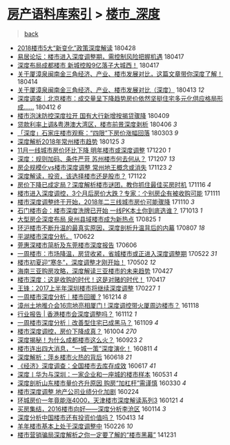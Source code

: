 [房产语料库索引](../../README.md)  > [楼市_深度](楼市_深度.md)
====
> [back](../README.md)

- [2018楼市5大“新变化”政策深度解读](http://jkwz.applinzi.com/ittc/7096980028694987782.html#2018%E6%A5%BC%E5%B8%825%E5%A4%A7%E2%80%9C%E6%96%B0%E5%8F%98%E5%8C%96%E2%80%9D%E6%94%BF%E7%AD%96%E6%B7%B1%E5%BA%A6%E8%A7%A3%E8%AF%BB) 180428  
- [易居论坛：楼市进入深度调整期，需控制风险把握机遇](http://jkwz.applinzi.com/ittc/7092954971823932423.html#%E6%98%93%E5%B1%85%E8%AE%BA%E5%9D%9B%EF%BC%9A%E6%A5%BC%E5%B8%82%E8%BF%9B%E5%85%A5%E6%B7%B1%E5%BA%A6%E8%B0%83%E6%95%B4%E6%9C%9F%EF%BC%8C%E9%9C%80%E6%8E%A7%E5%88%B6%E9%A3%8E%E9%99%A9%E6%8A%8A%E6%8F%A1%E6%9C%BA%E9%81%87) 180417  
- [深度布局成都楼市 新城控股9亿落子大城西！](http://jkwz.applinzi.com/ittc/7092912219765605383.html#%E6%B7%B1%E5%BA%A6%E5%B8%83%E5%B1%80%E6%88%90%E9%83%BD%E6%A5%BC%E5%B8%82+%E6%96%B0%E5%9F%8E%E6%8E%A7%E8%82%A19%E4%BA%BF%E8%90%BD%E5%AD%90%E5%A4%A7%E5%9F%8E%E8%A5%BF%EF%BC%81) 180417  
- [关于厦漳泉闽南金三角经济、产业、楼市发展对比，这篇文章带你深度了解！](http://jkwz.applinzi.com/ittc/7091849172905100295.html#%E5%85%B3%E4%BA%8E%E5%8E%A6%E6%BC%B3%E6%B3%89%E9%97%BD%E5%8D%97%E9%87%91%E4%B8%89%E8%A7%92%E7%BB%8F%E6%B5%8E%E3%80%81%E4%BA%A7%E4%B8%9A%E3%80%81%E6%A5%BC%E5%B8%82%E5%8F%91%E5%B1%95%E5%AF%B9%E6%AF%94%EF%BC%8C%E8%BF%99%E7%AF%87%E6%96%87%E7%AB%A0%E5%B8%A6%E4%BD%A0%E6%B7%B1%E5%BA%A6%E4%BA%86%E8%A7%A3%EF%BC%81) 180414  
- [关于厦漳泉闽南金三角经济、产业、楼市发展对比（深度）](http://jkwz.applinzi.com/ittc/7091520350544462855.html#%E5%85%B3%E4%BA%8E%E5%8E%A6%E6%BC%B3%E6%B3%89%E9%97%BD%E5%8D%97%E9%87%91%E4%B8%89%E8%A7%92%E7%BB%8F%E6%B5%8E%E3%80%81%E4%BA%A7%E4%B8%9A%E3%80%81%E6%A5%BC%E5%B8%82%E5%8F%91%E5%B1%95%E5%AF%B9%E6%AF%94%EF%BC%88%E6%B7%B1%E5%BA%A6%EF%BC%89) 180413 *12* 
- [深度调查｜北京楼市：成交量呈下降趋势房价依然坚挺住宅多元化供应格局形成……](http://jkwz.applinzi.com/ittc/7091006759781270544.html#%E6%B7%B1%E5%BA%A6%E8%B0%83%E6%9F%A5%EF%BD%9C%E5%8C%97%E4%BA%AC%E6%A5%BC%E5%B8%82%EF%BC%9A%E6%88%90%E4%BA%A4%E9%87%8F%E5%91%88%E4%B8%8B%E9%99%8D%E8%B6%8B%E5%8A%BF%E6%88%BF%E4%BB%B7%E4%BE%9D%E7%84%B6%E5%9D%9A%E6%8C%BA%E4%BD%8F%E5%AE%85%E5%A4%9A%E5%85%83%E5%8C%96%E4%BE%9B%E5%BA%94%E6%A0%BC%E5%B1%80%E5%BD%A2%E6%88%90%E2%80%A6%E2%80%A6) 180412 *6* 
- [楼市泡沫防控深度拉开 国有大行新增按揭贷骤降](http://jkwz.applinzi.com/ittc/7089897776907551760.html#%E6%A5%BC%E5%B8%82%E6%B3%A1%E6%B2%AB%E9%98%B2%E6%8E%A7%E6%B7%B1%E5%BA%A6%E6%8B%89%E5%BC%80+%E5%9B%BD%E6%9C%89%E5%A4%A7%E8%A1%8C%E6%96%B0%E5%A2%9E%E6%8C%89%E6%8F%AD%E8%B4%B7%E9%AA%A4%E9%99%8D) 180409  
- [贷款利率上调&amp;粤港澳大湾区，楼市前景深度剥析](http://jkwz.applinzi.com/ittc/7088807440718234635.html#%E8%B4%B7%E6%AC%BE%E5%88%A9%E7%8E%87%E4%B8%8A%E8%B0%83%26amp%3B%E7%B2%A4%E6%B8%AF%E6%BE%B3%E5%A4%A7%E6%B9%BE%E5%8C%BA%EF%BC%8C%E6%A5%BC%E5%B8%82%E5%89%8D%E6%99%AF%E6%B7%B1%E5%BA%A6%E5%89%A5%E6%9E%90) 180406 *3* 
- [「深度」石家庄楼市观察：“四限”下房价涨幅回落](http://jkwz.applinzi.com/ittc/7076349081410864145.html#%E3%80%8C%E6%B7%B1%E5%BA%A6%E3%80%8D%E7%9F%B3%E5%AE%B6%E5%BA%84%E6%A5%BC%E5%B8%82%E8%A7%82%E5%AF%9F%EF%BC%9A%E2%80%9C%E5%9B%9B%E9%99%90%E2%80%9D%E4%B8%8B%E6%88%BF%E4%BB%B7%E6%B6%A8%E5%B9%85%E5%9B%9E%E8%90%BD) 180303 *9* 
- [深度解析2018年常州楼市趋势](http://jkwz.applinzi.com/ittc/7062564953603441671.html#%E6%B7%B1%E5%BA%A6%E8%A7%A3%E6%9E%902018%E5%B9%B4%E5%B8%B8%E5%B7%9E%E6%A5%BC%E5%B8%82%E8%B6%8B%E5%8A%BF) 180125 *3* 
- [11月一线城市房价环比下降 明年楼市或深度调整](http://jkwz.applinzi.com/ittc/7048700790124839952.html#11%E6%9C%88%E4%B8%80%E7%BA%BF%E5%9F%8E%E5%B8%82%E6%88%BF%E4%BB%B7%E7%8E%AF%E6%AF%94%E4%B8%8B%E9%99%8D+%E6%98%8E%E5%B9%B4%E6%A5%BC%E5%B8%82%E6%88%96%E6%B7%B1%E5%BA%A6%E8%B0%83%E6%95%B4) 171220 *1* 
- [深度：规则加码、条件严苛 苏州楼市何去何从？](http://jkwz.applinzi.com/ittc/7044309017994724369.html#%E6%B7%B1%E5%BA%A6%EF%BC%9A%E8%A7%84%E5%88%99%E5%8A%A0%E7%A0%81%E3%80%81%E6%9D%A1%E4%BB%B6%E4%B8%A5%E8%8B%9B+%E8%8B%8F%E5%B7%9E%E6%A5%BC%E5%B8%82%E4%BD%95%E5%8E%BB%E4%BD%95%E4%BB%8E%EF%BC%9F) 171207 *13* 
- [房企规模化vs楼市深度调整 常州地王概念或消失](http://jkwz.applinzi.com/ittc/7039161065508701201.html#%E6%88%BF%E4%BC%81%E8%A7%84%E6%A8%A1%E5%8C%96vs%E6%A5%BC%E5%B8%82%E6%B7%B1%E5%BA%A6%E8%B0%83%E6%95%B4+%E5%B8%B8%E5%B7%9E%E5%9C%B0%E7%8E%8B%E6%A6%82%E5%BF%B5%E6%88%96%E6%B6%88%E5%A4%B1) 171123 *2* 
- [深度解读，投资，该选择楼市还是股市？](http://jkwz.applinzi.com/ittc/7038812130768323600.html#%E6%B7%B1%E5%BA%A6%E8%A7%A3%E8%AF%BB%EF%BC%8C%E6%8A%95%E8%B5%84%EF%BC%8C%E8%AF%A5%E9%80%89%E6%8B%A9%E6%A5%BC%E5%B8%82%E8%BF%98%E6%98%AF%E8%82%A1%E5%B8%82%EF%BC%9F) 171122  
- [房价下降已成定局？深度解析楼市谜团，教你抓住最佳买房时机](http://jkwz.applinzi.com/ittc/7036624899433563153.html#%E6%88%BF%E4%BB%B7%E4%B8%8B%E9%99%8D%E5%B7%B2%E6%88%90%E5%AE%9A%E5%B1%80%EF%BC%9F%E6%B7%B1%E5%BA%A6%E8%A7%A3%E6%9E%90%E6%A5%BC%E5%B8%82%E8%B0%9C%E5%9B%A2%EF%BC%8C%E6%95%99%E4%BD%A0%E6%8A%93%E4%BD%8F%E6%9C%80%E4%BD%B3%E4%B9%B0%E6%88%BF%E6%97%B6%E6%9C%BA) 171116 *4* 
- [楼市进入深度调控，3个月后房价大跌？专家：个别房企有被收购可能](http://jkwz.applinzi.com/ittc/7034640385530397713.html#%E6%A5%BC%E5%B8%82%E8%BF%9B%E5%85%A5%E6%B7%B1%E5%BA%A6%E8%B0%83%E6%8E%A7%EF%BC%8C3%E4%B8%AA%E6%9C%88%E5%90%8E%E6%88%BF%E4%BB%B7%E5%A4%A7%E8%B7%8C%EF%BC%9F%E4%B8%93%E5%AE%B6%EF%BC%9A%E4%B8%AA%E5%88%AB%E6%88%BF%E4%BC%81%E6%9C%89%E8%A2%AB%E6%94%B6%E8%B4%AD%E5%8F%AF%E8%83%BD) 171111  
- [楼市深度调整终于开始，2018年二三线城市房价可能骤降](http://jkwz.applinzi.com/ittc/7034430720892732433.html#%E6%A5%BC%E5%B8%82%E6%B7%B1%E5%BA%A6%E8%B0%83%E6%95%B4%E7%BB%88%E4%BA%8E%E5%BC%80%E5%A7%8B%EF%BC%8C2018%E5%B9%B4%E4%BA%8C%E4%B8%89%E7%BA%BF%E5%9F%8E%E5%B8%82%E6%88%BF%E4%BB%B7%E5%8F%AF%E8%83%BD%E9%AA%A4%E9%99%8D) 171110 *3* 
- [石门楼市会：楼市深度洗牌已开始 一线PK本土你到底选谁？](http://jkwz.applinzi.com/ittc/7023850867390940177.html#%E7%9F%B3%E9%97%A8%E6%A5%BC%E5%B8%82%E4%BC%9A%EF%BC%9A%E6%A5%BC%E5%B8%82%E6%B7%B1%E5%BA%A6%E6%B4%97%E7%89%8C%E5%B7%B2%E5%BC%80%E5%A7%8B+%E4%B8%80%E7%BA%BFPK%E6%9C%AC%E5%9C%9F%E4%BD%A0%E5%88%B0%E5%BA%95%E9%80%89%E8%B0%81%EF%BC%9F) 171013 *1* 
- [大型房企深度布局 泉州县域楼市成为新热点](http://jkwz.applinzi.com/ittc/7005737359579284497.html#%E5%A4%A7%E5%9E%8B%E6%88%BF%E4%BC%81%E6%B7%B1%E5%BA%A6%E5%B8%83%E5%B1%80+%E6%B3%89%E5%B7%9E%E5%8E%BF%E5%9F%9F%E6%A5%BC%E5%B8%82%E6%88%90%E4%B8%BA%E6%96%B0%E7%83%AD%E7%82%B9) 170825 *1* 
- [环沪楼市不断升温的最真实原因，深度剖析升温背后的内幕](http://jkwz.applinzi.com/ittc/6998722774661858320.html#%E7%8E%AF%E6%B2%AA%E6%A5%BC%E5%B8%82%E4%B8%8D%E6%96%AD%E5%8D%87%E6%B8%A9%E7%9A%84%E6%9C%80%E7%9C%9F%E5%AE%9E%E5%8E%9F%E5%9B%A0%EF%BC%8C%E6%B7%B1%E5%BA%A6%E5%89%96%E6%9E%90%E5%8D%87%E6%B8%A9%E8%83%8C%E5%90%8E%E7%9A%84%E5%86%85%E5%B9%95) 170807 *18* 
- [平湖楼市深度分析。](http://jkwz.applinzi.com/ittc/6981914823641007108.html#%E5%B9%B3%E6%B9%96%E6%A5%BC%E5%B8%82%E6%B7%B1%E5%BA%A6%E5%88%86%E6%9E%90%E3%80%82) 170622  
- [莞惠深楼市简析及东莞楼市深度报告](http://jkwz.applinzi.com/ittc/6976073093972755460.html#%E8%8E%9E%E6%83%A0%E6%B7%B1%E6%A5%BC%E5%B8%82%E7%AE%80%E6%9E%90%E5%8F%8A%E4%B8%9C%E8%8E%9E%E6%A5%BC%E5%B8%82%E6%B7%B1%E5%BA%A6%E6%8A%A5%E5%91%8A) 170606  
- [一周楼市：市场降温，房贷收紧，省城楼市或正进入深度调整期](http://jkwz.applinzi.com/ittc/6970300160876741637.html#%E4%B8%80%E5%91%A8%E6%A5%BC%E5%B8%82%EF%BC%9A%E5%B8%82%E5%9C%BA%E9%99%8D%E6%B8%A9%EF%BC%8C%E6%88%BF%E8%B4%B7%E6%94%B6%E7%B4%A7%EF%BC%8C%E7%9C%81%E5%9F%8E%E6%A5%BC%E5%B8%82%E6%88%96%E6%AD%A3%E8%BF%9B%E5%85%A5%E6%B7%B1%E5%BA%A6%E8%B0%83%E6%95%B4%E6%9C%9F) 170522 *31* 
- [楼市初夏迎“寒冬”，深度调整才刚开始！](http://jkwz.applinzi.com/ittc/6963087812789273605.html#%E6%A5%BC%E5%B8%82%E5%88%9D%E5%A4%8F%E8%BF%8E%E2%80%9C%E5%AF%92%E5%86%AC%E2%80%9D%EF%BC%8C%E6%B7%B1%E5%BA%A6%E8%B0%83%E6%95%B4%E6%89%8D%E5%88%9A%E5%BC%80%E5%A7%8B%EF%BC%81) 170502 *12* 
- [海南三亚购房攻略，深度解读三亚楼市的未来趋势](http://jkwz.applinzi.com/ittc/6961260016177775621.html#%E6%B5%B7%E5%8D%97%E4%B8%89%E4%BA%9A%E8%B4%AD%E6%88%BF%E6%94%BB%E7%95%A5%EF%BC%8C%E6%B7%B1%E5%BA%A6%E8%A7%A3%E8%AF%BB%E4%B8%89%E4%BA%9A%E6%A5%BC%E5%B8%82%E7%9A%84%E6%9C%AA%E6%9D%A5%E8%B6%8B%E5%8A%BF) 170427  
- [楼市深度：这是收购的时代！这是对赌的时代！](http://jkwz.applinzi.com/ittc/6957469524143113220.html#%E6%A5%BC%E5%B8%82%E6%B7%B1%E5%BA%A6%EF%BC%9A%E8%BF%99%E6%98%AF%E6%94%B6%E8%B4%AD%E7%9A%84%E6%97%B6%E4%BB%A3%EF%BC%81%E8%BF%99%E6%98%AF%E5%AF%B9%E8%B5%8C%E7%9A%84%E6%97%B6%E4%BB%A3%EF%BC%81) 170417  
- [王锋：2017上半年深圳楼市将继续深度调整](http://jkwz.applinzi.com/ittc/6939384799805572100.html#%E7%8E%8B%E9%94%8B%EF%BC%9A2017%E4%B8%8A%E5%8D%8A%E5%B9%B4%E6%B7%B1%E5%9C%B3%E6%A5%BC%E5%B8%82%E5%B0%86%E7%BB%A7%E7%BB%AD%E6%B7%B1%E5%BA%A6%E8%B0%83%E6%95%B4) 170227 *1* 
- [一周楼市深度分析｜楼市回暖 ?](http://jkwz.applinzi.com/ittc/6911512072520467461.html#%E4%B8%80%E5%91%A8%E6%A5%BC%E5%B8%82%E6%B7%B1%E5%BA%A6%E5%88%86%E6%9E%90%EF%BD%9C%E6%A5%BC%E5%B8%82%E5%9B%9E%E6%9A%96+%3F) 161214 *8* 
- [漳州土地推介会16宗地亮相厦门 ! 深度调控带火厦周边楼市？](http://jkwz.applinzi.com/ittc/6901755200494109701.html#%E6%BC%B3%E5%B7%9E%E5%9C%9F%E5%9C%B0%E6%8E%A8%E4%BB%8B%E4%BC%9A16%E5%AE%97%E5%9C%B0%E4%BA%AE%E7%9B%B8%E5%8E%A6%E9%97%A8+%21+%E6%B7%B1%E5%BA%A6%E8%B0%83%E6%8E%A7%E5%B8%A6%E7%81%AB%E5%8E%A6%E5%91%A8%E8%BE%B9%E6%A5%BC%E5%B8%82%EF%BC%9F) 161118  
- [行业报告 | 香港楼市会深度调整吗？](http://jkwz.applinzi.com/ittc/6899645453527680004.html#%E8%A1%8C%E4%B8%9A%E6%8A%A5%E5%91%8A+%7C+%E9%A6%99%E6%B8%AF%E6%A5%BC%E5%B8%82%E4%BC%9A%E6%B7%B1%E5%BA%A6%E8%B0%83%E6%95%B4%E5%90%97%EF%BC%9F) 161112 *1* 
- [一周楼市深度分析｜改善型住宅已成黑马？](http://jkwz.applinzi.com/ittc/6898426486809166853.html#%E4%B8%80%E5%91%A8%E6%A5%BC%E5%B8%82%E6%B7%B1%E5%BA%A6%E5%88%86%E6%9E%90%EF%BD%9C%E6%94%B9%E5%96%84%E5%9E%8B%E4%BD%8F%E5%AE%85%E5%B7%B2%E6%88%90%E9%BB%91%E9%A9%AC%EF%BC%9F) 161109 *4* 
- [楼市深度调控，房价下降成真？](http://jkwz.applinzi.com/ittc/6885084765027304452.html#%E6%A5%BC%E5%B8%82%E6%B7%B1%E5%BA%A6%E8%B0%83%E6%8E%A7%EF%BC%8C%E6%88%BF%E4%BB%B7%E4%B8%8B%E9%99%8D%E6%88%90%E7%9C%9F%EF%BC%9F) 161004 *270* 
- [深度揭秘！为什么成都楼市这么火？](http://jkwz.applinzi.com/ittc/6881097065186198532.html#%E6%B7%B1%E5%BA%A6%E6%8F%AD%E7%A7%98%EF%BC%81%E4%B8%BA%E4%BB%80%E4%B9%88%E6%88%90%E9%83%BD%E6%A5%BC%E5%B8%82%E8%BF%99%E4%B9%88%E7%81%AB%EF%BC%9F) 160923 *2* 
- [楼市连出四大消息，“一城一策”深度演化！](http://jkwz.applinzi.com/ittc/6865242150035522565.html#%E6%A5%BC%E5%B8%82%E8%BF%9E%E5%87%BA%E5%9B%9B%E5%A4%A7%E6%B6%88%E6%81%AF%EF%BC%8C%E2%80%9C%E4%B8%80%E5%9F%8E%E4%B8%80%E7%AD%96%E2%80%9D%E6%B7%B1%E5%BA%A6%E6%BC%94%E5%8C%96%EF%BC%81) 160811 *4* 
- [深度解析：萍乡楼市火热的背后](http://jkwz.applinzi.com/ittc/6845156265415934981.html#%E6%B7%B1%E5%BA%A6%E8%A7%A3%E6%9E%90%EF%BC%9A%E8%90%8D%E4%B9%A1%E6%A5%BC%E5%B8%82%E7%81%AB%E7%83%AD%E7%9A%84%E8%83%8C%E5%90%8E) 160618 *21* 
- [《经济》深度调查：全国楼市去库存成效](http://jkwz.applinzi.com/ittc/6844713434201195525.html#%E3%80%8A%E7%BB%8F%E6%B5%8E%E3%80%8B%E6%B7%B1%E5%BA%A6%E8%B0%83%E6%9F%A5%EF%BC%9A%E5%85%A8%E5%9B%BD%E6%A5%BC%E5%B8%82%E5%8E%BB%E5%BA%93%E5%AD%98%E6%88%90%E6%95%88) 160617 *41* 
- [深度丨华为与深圳：一家企业和一座城的楼市样本](http://jkwz.applinzi.com/ittc/6838480564629537797.html#%E6%B7%B1%E5%BA%A6%E4%B8%A8%E5%8D%8E%E4%B8%BA%E4%B8%8E%E6%B7%B1%E5%9C%B3%EF%BC%9A%E4%B8%80%E5%AE%B6%E4%BC%81%E4%B8%9A%E5%92%8C%E4%B8%80%E5%BA%A7%E5%9F%8E%E7%9A%84%E6%A5%BC%E5%B8%82%E6%A0%B7%E6%9C%AC) 160531 *4* 
- [深度剖析山东楼市量价齐升原因 购房“加杠杆”需谨慎](http://jkwz.applinzi.com/ittc/6815458677502772228.html#%E6%B7%B1%E5%BA%A6%E5%89%96%E6%9E%90%E5%B1%B1%E4%B8%9C%E6%A5%BC%E5%B8%82%E9%87%8F%E4%BB%B7%E9%BD%90%E5%8D%87%E5%8E%9F%E5%9B%A0+%E8%B4%AD%E6%88%BF%E2%80%9C%E5%8A%A0%E6%9D%A0%E6%9D%86%E2%80%9D%E9%9C%80%E8%B0%A8%E6%85%8E) 160330 *4* 
- [楼市深度调整 地产公司业绩分化加剧](http://jkwz.applinzi.com/ittc/6802189326586741764.html#%E6%A5%BC%E5%B8%82%E6%B7%B1%E5%BA%A6%E8%B0%83%E6%95%B4+%E5%9C%B0%E4%BA%A7%E5%85%AC%E5%8F%B8%E4%B8%9A%E7%BB%A9%E5%88%86%E5%8C%96%E5%8A%A0%E5%89%A7) 160224  
- [环城房价一年竟能涨4000，天津楼市深度解读系列3](http://jkwz.applinzi.com/ittc/6789760420642554885.html#%E7%8E%AF%E5%9F%8E%E6%88%BF%E4%BB%B7%E4%B8%80%E5%B9%B4%E7%AB%9F%E8%83%BD%E6%B6%A84000%EF%BC%8C%E5%A4%A9%E6%B4%A5%E6%A5%BC%E5%B8%82%E6%B7%B1%E5%BA%A6%E8%A7%A3%E8%AF%BB%E7%B3%BB%E5%88%973) 160121 *4* 
- [买房集结，2016楼市向好——深度分析李沧区](http://jkwz.applinzi.com/ittc/6787206946075706373.html#%E4%B9%B0%E6%88%BF%E9%9B%86%E7%BB%93%EF%BC%8C2016%E6%A5%BC%E5%B8%82%E5%90%91%E5%A5%BD%E2%80%94%E2%80%94%E6%B7%B1%E5%BA%A6%E5%88%86%E6%9E%90%E6%9D%8E%E6%B2%A7%E5%8C%BA) 160114 *3* 
- [深度分析中国楼市还有投资价值吗？](http://jkwz.applinzi.com/ittc/547650611402724877.html#%E6%B7%B1%E5%BA%A6%E5%88%86%E6%9E%90%E4%B8%AD%E5%9B%BD%E6%A5%BC%E5%B8%82%E8%BF%98%E6%9C%89%E6%8A%95%E8%B5%84%E4%BB%B7%E5%80%BC%E5%90%97%EF%BC%9F) 150413 *14* 
- [羊年楼市基本上处于深度调整中](http://jkwz.applinzi.com/ittc/547650611389356705.html#%E7%BE%8A%E5%B9%B4%E6%A5%BC%E5%B8%82%E5%9F%BA%E6%9C%AC%E4%B8%8A%E5%A4%84%E4%BA%8E%E6%B7%B1%E5%BA%A6%E8%B0%83%E6%95%B4%E4%B8%AD) 150226 *10* 
- [楼市营销骗局深度解析之你一定要了解的“楼市黑幕”](http://jkwz.applinzi.com/ittc/547650611383172457.html#%E6%A5%BC%E5%B8%82%E8%90%A5%E9%94%80%E9%AA%97%E5%B1%80%E6%B7%B1%E5%BA%A6%E8%A7%A3%E6%9E%90%E4%B9%8B%E4%BD%A0%E4%B8%80%E5%AE%9A%E8%A6%81%E4%BA%86%E8%A7%A3%E7%9A%84%E2%80%9C%E6%A5%BC%E5%B8%82%E9%BB%91%E5%B9%95%E2%80%9D) 141231  
